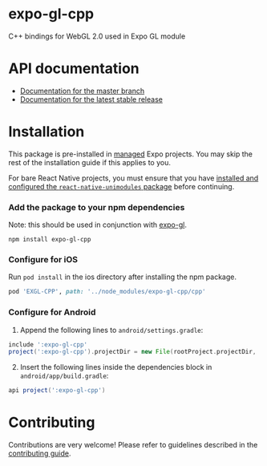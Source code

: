 # expo-gl-cpp

C++ bindings for WebGL 2.0 used in Expo GL module

# API documentation

- [Documentation for the master branch](https://github.com/expo/expo/blob/master/docs/pages/versions/unversioned/sdk/gl-view.md)
- [Documentation for the latest stable release](https://docs.expo.io/versions/latest/sdk/gl-view/)

# Installation

This package is pre-installed in [managed](https://docs.expo.io/versions/latest/introduction/managed-vs-bare/) Expo projects. You may skip the rest of the installation guide if this applies to you.

For bare React Native projects, you must ensure that you have [installed and configured the `react-native-unimodules` package](https://github.com/react-native-unimodules) before continuing.

### Add the package to your npm dependencies

Note: this should be used in conjunction with [expo-gl](https://github.com/expo/expo/tree/master/packages/expo-gl).

```
npm install expo-gl-cpp
```

### Configure for iOS

Run `pod install` in the ios directory after installing the npm package.

```ruby
pod 'EXGL-CPP', path: '../node_modules/expo-gl-cpp/cpp'
```

### Configure for Android

1. Append the following lines to `android/settings.gradle`:

```gradle
include ':expo-gl-cpp'
project(':expo-gl-cpp').projectDir = new File(rootProject.projectDir, '../node_modules/expo-gl-cpp/android')
```

2. Insert the following lines inside the dependencies block in `android/app/build.gradle`:
```gradle
api project(':expo-gl-cpp')
```

# Contributing

Contributions are very welcome! Please refer to guidelines described in the [contributing guide]( https://github.com/expo/expo#contributing).
